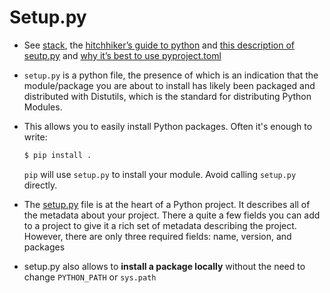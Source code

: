 # Setup.py

- See [stack](https://stackoverflow.com/questions/1471994/what-is-setup-py), the [hitchhiker’s guide to python](https://the-hitchhikers-guide-to-packaging.readthedocs.io/en/latest/quickstart.html) and [this description of seutp.py](https://godatadriven.com/blog/a-practical-guide-to-using-setup-py/) and [why it’s best to use pyproject.toml](https://godatadriven.com/blog/a-practical-guide-to-setuptools-and-pyproject-toml/)

- `setup.py` is a python file, the presence of which is an indication that the module/package you are about to install has likely been packaged and distributed with Distutils, which is the standard for distributing Python Modules.

- This allows you to easily install Python packages. Often it's enough to write:

  ```py
  $ pip install . 
  ```

  `pip` will use `setup.py` to install your module. Avoid calling `setup.py` directly.

- The [setup.py](https://the-hitchhikers-guide-to-packaging.readthedocs.io/en/latest/creation.html#setup-py-description) file is at the heart of a Python project. It describes all of the metadata about your project. There a quite a few fields you can add to a project to give it a rich set of metadata describing the project. However, there are only three required fields: name, version, and packages

- setup.py also allows to **install a package locally** without the need to change `PYTHON_PATH` or `sys.path`

